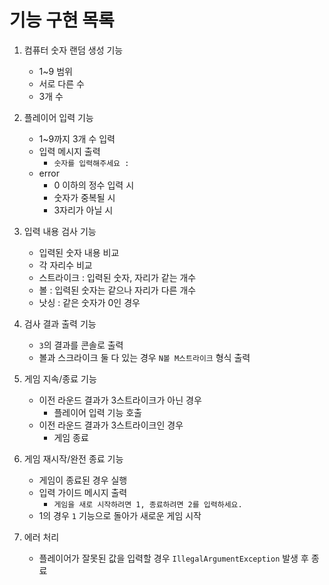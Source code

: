 # 기능 구현 목록

1. 컴퓨터 숫자 랜덤 생성 기능
   - 1~9 범위
   - 서로 다른 수
   - 3개 수


2. 플레이어 입력 기능
    - 1~9까지 3개 수 입력
    - 입력 메시지 출력
      - ```숫자를 입력해주세요 : ```
    - error
      - 0 이하의 정수 입력 시
      - 숫자가 중복될 시
      - 3자리가 아닐 시
  

3. 입력 내용 검사 기능
    - 입력된 숫자 내용 비교
    - 각 자리수 비교
    - 스트라이크 : 입력된 숫자, 자리가 같는 개수
    - 볼 : 입력된 숫자는 같으나 자리가 다른 개수
    - 낫싱 : 같은 숫자가 0인 경우


4. 검사 결과 출력 기능
    - `3`의 결과를 콘솔로 출력
    - 볼과 스크라이크 둘 다 있는 경우 `N볼 M스트라이크` 형식 출력


5. 게임 지속/종료 기능
    - 이전 라운드 결과가 3스트라이크가 아닌 경우
      - 플레이어 입력 기능 호출
    - 이전 라운드 결과가 3스트라이크인 경우
      - 게임 종료


6. 게임 재시작/완전 종료 기능
    - 게임이 종료된 경우 실행
    - 입력 가이드 메시지 출력
      - `게임을 새로 시작하려면 1, 종료하려면 2를 입력하세요.`
    - 1의 경우 `1` 기능으로 돌아가 새로운 게임 시작


7. 에러 처리
   - 플레이어가 잘못된 값을 입력할 경우 `IllegalArgumentException` 발생 후 종료